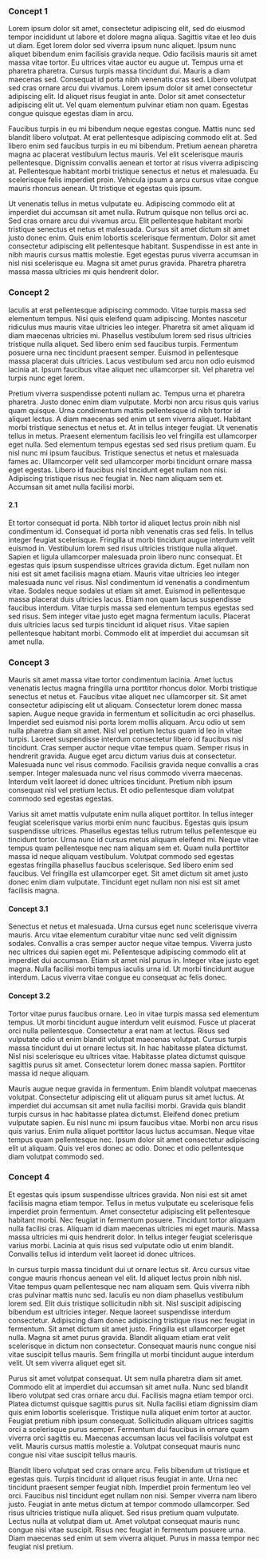 ### Concept 1
Lorem ipsum dolor sit amet, consectetur adipiscing elit, sed do eiusmod tempor incididunt ut labore et dolore magna aliqua. Sagittis vitae et leo duis ut diam. Eget lorem dolor sed viverra ipsum nunc aliquet. Ipsum nunc aliquet bibendum enim facilisis gravida neque. Odio facilisis mauris sit amet massa vitae tortor. Eu ultrices vitae auctor eu augue ut. Tempus urna et pharetra pharetra. Cursus turpis massa tincidunt dui. Mauris a diam maecenas sed. Consequat id porta nibh venenatis cras sed. Libero volutpat sed cras ornare arcu dui vivamus. Lorem ipsum dolor sit amet consectetur adipiscing elit. Id aliquet risus feugiat in ante. Dolor sit amet consectetur adipiscing elit ut. Vel quam elementum pulvinar etiam non quam. Egestas congue quisque egestas diam in arcu.

Faucibus turpis in eu mi bibendum neque egestas congue. Mattis nunc sed blandit libero volutpat. At erat pellentesque adipiscing commodo elit at. Sed libero enim sed faucibus turpis in eu mi bibendum. Pretium aenean pharetra magna ac placerat vestibulum lectus mauris. Vel elit scelerisque mauris pellentesque. Dignissim convallis aenean et tortor at risus viverra adipiscing at. Pellentesque habitant morbi tristique senectus et netus et malesuada. Eu scelerisque felis imperdiet proin. Vehicula ipsum a arcu cursus vitae congue mauris rhoncus aenean. Ut tristique et egestas quis ipsum.

Ut venenatis tellus in metus vulputate eu. Adipiscing commodo elit at imperdiet dui accumsan sit amet nulla. Rutrum quisque non tellus orci ac. Sed cras ornare arcu dui vivamus arcu. Elit pellentesque habitant morbi tristique senectus et netus et malesuada. Cursus sit amet dictum sit amet justo donec enim. Quis enim lobortis scelerisque fermentum. Dolor sit amet consectetur adipiscing elit pellentesque habitant. Suspendisse in est ante in nibh mauris cursus mattis molestie. Eget egestas purus viverra accumsan in nisl nisi scelerisque eu. Magna sit amet purus gravida. Pharetra pharetra massa massa ultricies mi quis hendrerit dolor.

### Concept 2
Iaculis at erat pellentesque adipiscing commodo. Vitae turpis massa sed elementum tempus. Nisi quis eleifend quam adipiscing. Montes nascetur ridiculus mus mauris vitae ultricies leo integer. Pharetra sit amet aliquam id diam maecenas ultricies mi. Phasellus vestibulum lorem sed risus ultricies tristique nulla aliquet. Sed libero enim sed faucibus turpis. Fermentum posuere urna nec tincidunt praesent semper. Euismod in pellentesque massa placerat duis ultricies. Lacus vestibulum sed arcu non odio euismod lacinia at. Ipsum faucibus vitae aliquet nec ullamcorper sit. Vel pharetra vel turpis nunc eget lorem.

Pretium viverra suspendisse potenti nullam ac. Tempus urna et pharetra pharetra. Justo donec enim diam vulputate. Morbi non arcu risus quis varius quam quisque. Urna condimentum mattis pellentesque id nibh tortor id aliquet lectus. A diam maecenas sed enim ut sem viverra aliquet. Habitant morbi tristique senectus et netus et. At in tellus integer feugiat. Ut venenatis tellus in metus. Praesent elementum facilisis leo vel fringilla est ullamcorper eget nulla. Sed elementum tempus egestas sed sed risus pretium quam. Eu nisl nunc mi ipsum faucibus. Tristique senectus et netus et malesuada fames ac. Ullamcorper velit sed ullamcorper morbi tincidunt ornare massa eget egestas. Libero id faucibus nisl tincidunt eget nullam non nisi. Adipiscing tristique risus nec feugiat in. Nec nam aliquam sem et. Accumsan sit amet nulla facilisi morbi.

#### 2.1
Et tortor consequat id porta. Nibh tortor id aliquet lectus proin nibh nisl condimentum id. Consequat id porta nibh venenatis cras sed felis. In tellus integer feugiat scelerisque. Fringilla ut morbi tincidunt augue interdum velit euismod in. Vestibulum lorem sed risus ultricies tristique nulla aliquet. Sapien et ligula ullamcorper malesuada proin libero nunc consequat. Et egestas quis ipsum suspendisse ultrices gravida dictum. Eget nullam non nisi est sit amet facilisis magna etiam. Mauris vitae ultricies leo integer malesuada nunc vel risus. Nisl condimentum id venenatis a condimentum vitae. Sodales neque sodales ut etiam sit amet. Euismod in pellentesque massa placerat duis ultricies lacus. Etiam non quam lacus suspendisse faucibus interdum. Vitae turpis massa sed elementum tempus egestas sed sed risus. Sem integer vitae justo eget magna fermentum iaculis. Placerat duis ultricies lacus sed turpis tincidunt id aliquet risus. Vitae sapien pellentesque habitant morbi. Commodo elit at imperdiet dui accumsan sit amet nulla.

### Concept 3
Mauris sit amet massa vitae tortor condimentum lacinia. Amet luctus venenatis lectus magna fringilla urna porttitor rhoncus dolor. Morbi tristique senectus et netus et. Faucibus vitae aliquet nec ullamcorper sit. Sit amet consectetur adipiscing elit ut aliquam. Consectetur lorem donec massa sapien. Augue neque gravida in fermentum et sollicitudin ac orci phasellus. Imperdiet sed euismod nisi porta lorem mollis aliquam. Arcu odio ut sem nulla pharetra diam sit amet. Nisl vel pretium lectus quam id leo in vitae turpis. Laoreet suspendisse interdum consectetur libero id faucibus nisl tincidunt. Cras semper auctor neque vitae tempus quam. Semper risus in hendrerit gravida. Augue eget arcu dictum varius duis at consectetur. Malesuada nunc vel risus commodo. Facilisis gravida neque convallis a cras semper. Integer malesuada nunc vel risus commodo viverra maecenas. Interdum velit laoreet id donec ultrices tincidunt. Pretium nibh ipsum consequat nisl vel pretium lectus. Et odio pellentesque diam volutpat commodo sed egestas egestas.

Varius sit amet mattis vulputate enim nulla aliquet porttitor. In tellus integer feugiat scelerisque varius morbi enim nunc faucibus. Egestas quis ipsum suspendisse ultrices. Phasellus egestas tellus rutrum tellus pellentesque eu tincidunt tortor. Urna nunc id cursus metus aliquam eleifend mi. Neque vitae tempus quam pellentesque nec nam aliquam sem et. Quam nulla porttitor massa id neque aliquam vestibulum. Volutpat commodo sed egestas egestas fringilla phasellus faucibus scelerisque. Sed libero enim sed faucibus. Vel fringilla est ullamcorper eget. Sit amet dictum sit amet justo donec enim diam vulputate. Tincidunt eget nullam non nisi est sit amet facilisis magna.

#### Concept 3.1
Senectus et netus et malesuada. Urna cursus eget nunc scelerisque viverra mauris. Arcu vitae elementum curabitur vitae nunc sed velit dignissim sodales. Convallis a cras semper auctor neque vitae tempus. Viverra justo nec ultrices dui sapien eget mi. Pellentesque adipiscing commodo elit at imperdiet dui accumsan. Etiam sit amet nisl purus in. Integer vitae justo eget magna. Nulla facilisi morbi tempus iaculis urna id. Ut morbi tincidunt augue interdum. Lacus viverra vitae congue eu consequat ac felis donec.

#### Concept 3.2
Tortor vitae purus faucibus ornare. Leo in vitae turpis massa sed elementum tempus. Ut morbi tincidunt augue interdum velit euismod. Fusce ut placerat orci nulla pellentesque. Consectetur a erat nam at lectus. Risus sed vulputate odio ut enim blandit volutpat maecenas volutpat. Cursus turpis massa tincidunt dui ut ornare lectus sit. In hac habitasse platea dictumst. Nisl nisi scelerisque eu ultrices vitae. Habitasse platea dictumst quisque sagittis purus sit amet. Consectetur lorem donec massa sapien. Porttitor massa id neque aliquam.

Mauris augue neque gravida in fermentum. Enim blandit volutpat maecenas volutpat. Consectetur adipiscing elit ut aliquam purus sit amet luctus. At imperdiet dui accumsan sit amet nulla facilisi morbi. Gravida quis blandit turpis cursus in hac habitasse platea dictumst. Eleifend donec pretium vulputate sapien. Eu nisl nunc mi ipsum faucibus vitae. Morbi non arcu risus quis varius. Enim nulla aliquet porttitor lacus luctus accumsan. Neque vitae tempus quam pellentesque nec. Ipsum dolor sit amet consectetur adipiscing elit ut aliquam. Quis vel eros donec ac odio. Donec et odio pellentesque diam volutpat commodo sed.

### Concept 4
Et egestas quis ipsum suspendisse ultrices gravida. Non nisi est sit amet facilisis magna etiam tempor. Tellus in metus vulputate eu scelerisque felis imperdiet proin fermentum. Amet consectetur adipiscing elit pellentesque habitant morbi. Nec feugiat in fermentum posuere. Tincidunt tortor aliquam nulla facilisi cras. Aliquam id diam maecenas ultricies mi eget mauris. Massa massa ultricies mi quis hendrerit dolor. In tellus integer feugiat scelerisque varius morbi. Lacinia at quis risus sed vulputate odio ut enim blandit. Convallis tellus id interdum velit laoreet id donec ultrices.

In cursus turpis massa tincidunt dui ut ornare lectus sit. Arcu cursus vitae congue mauris rhoncus aenean vel elit. Id aliquet lectus proin nibh nisl. Vitae tempus quam pellentesque nec nam aliquam sem. Quis viverra nibh cras pulvinar mattis nunc sed. Iaculis eu non diam phasellus vestibulum lorem sed. Elit duis tristique sollicitudin nibh sit. Nisl suscipit adipiscing bibendum est ultricies integer. Neque laoreet suspendisse interdum consectetur. Adipiscing diam donec adipiscing tristique risus nec feugiat in fermentum. Sit amet dictum sit amet justo. Fringilla est ullamcorper eget nulla. Magna sit amet purus gravida. Blandit aliquam etiam erat velit scelerisque in dictum non consectetur. Consequat mauris nunc congue nisi vitae suscipit tellus mauris. Sem fringilla ut morbi tincidunt augue interdum velit. Ut sem viverra aliquet eget sit.

Purus sit amet volutpat consequat. Ut sem nulla pharetra diam sit amet. Commodo elit at imperdiet dui accumsan sit amet nulla. Nunc sed blandit libero volutpat sed cras ornare arcu dui. Facilisis magna etiam tempor orci. Platea dictumst quisque sagittis purus sit. Nulla facilisi etiam dignissim diam quis enim lobortis scelerisque. Tristique nulla aliquet enim tortor at auctor. Feugiat pretium nibh ipsum consequat. Sollicitudin aliquam ultrices sagittis orci a scelerisque purus semper. Fermentum dui faucibus in ornare quam viverra orci sagittis eu. Maecenas accumsan lacus vel facilisis volutpat est velit. Mauris cursus mattis molestie a. Volutpat consequat mauris nunc congue nisi vitae suscipit tellus mauris.

Blandit libero volutpat sed cras ornare arcu. Felis bibendum ut tristique et egestas quis. Turpis tincidunt id aliquet risus feugiat in ante. Urna nec tincidunt praesent semper feugiat nibh. Imperdiet proin fermentum leo vel orci. Faucibus nisl tincidunt eget nullam non nisi. Semper viverra nam libero justo. Feugiat in ante metus dictum at tempor commodo ullamcorper. Sed risus ultricies tristique nulla aliquet. Sed risus pretium quam vulputate. Lectus nulla at volutpat diam ut. Amet volutpat consequat mauris nunc congue nisi vitae suscipit. Risus nec feugiat in fermentum posuere urna. Diam maecenas sed enim ut sem viverra aliquet. Purus in massa tempor nec feugiat nisl pretium.
